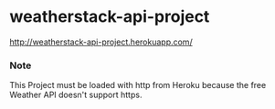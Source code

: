 # weatherstack-api-project

http://weatherstack-api-project.herokuapp.com/

### Note
This Project must be loaded with http from Heroku because the free Weather API doesn't support https.